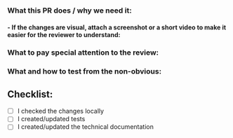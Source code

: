 ### What this PR does / why we need it:


#### - If the changes are visual, attach a screenshot or a short video to make it easier for the reviewer to understand:


### What to pay special attention to the review:


### What and how to test from the non-obvious:


## Checklist:

- [ ]  I checked the changes locally
- [ ]  I created/updated tests
- [ ]  I created/updated the technical documentation
